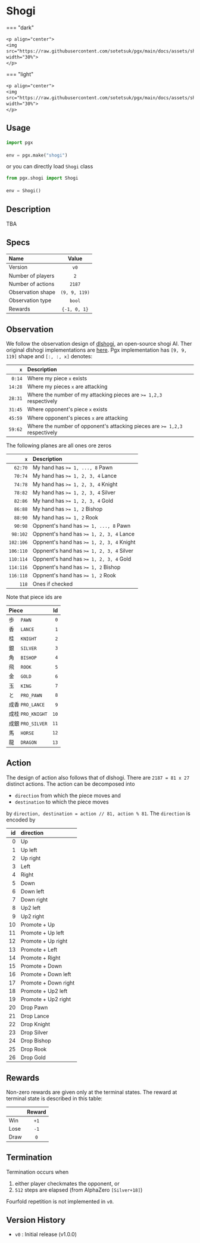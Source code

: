 # Shogi

=== "dark" 

    <p align="center">
    <img src="https://raw.githubusercontent.com/sotetsuk/pgx/main/docs/assets/shogi_dark.gif" width="30%">
    </p>

=== "light" 

    <p align="center">
    <img src="https://raw.githubusercontent.com/sotetsuk/pgx/main/docs/assets/shogi_light.gif" width="30%">
    </p>

## Usage

```py
import pgx

env = pgx.make("shogi")
```

or you can directly load `Shogi` class

```py
from pgx.shogi import Shogi

env = Shogi()
```

## Description

TBA


## Specs

| Name | Value |
|:---|:----:|
| Version | `v0` |
| Number of players | `2` |
| Number of actions | `2187` |
| Observation shape | `(9, 9, 119)` |
| Observation type | `bool` |
| Rewards | `{-1, 0, 1}` |

## Observation
We follow the observation design of [dlshogi](https://github.com/TadaoYamaoka/DeepLearningShogi), an open-source shogi AI. 
Ther original dlshogi implementations are [here](https://github.com/TadaoYamaoka/DeepLearningShogi/blob/1053b87e73c5eb69b66c9937c984d02afe8d1a3b/cppshogi/cppshogi.cpp#L39-L123).
Pgx implementation has `[9, 9, 119]` shape and `[:, :, x]` denotes:

| `x` | Description |
|---:|:----|
| `0:14` | Where my piece `x` exists |
| `14:28` | Where my pieces `x` are attacking |
| `28:31` | Where the number of my attacking pieces are `>= 1,2,3` respectively|
| `31:45` | Where opponent's piece `x` exists |
| `45:59` | Where opponent's pieces `x` are attacking |
| `59:62` | Where the number of opponent's attacking pieces are `>= 1,2,3` respectively|

The following planes are all ones ore zeros

| `x` | Description |
|---:|:----|
| `62:70`   | My hand has `>= 1, ..., 8` Pawn |
| `70:74`   | My hand has `>= 1, 2, 3, 4` Lance |
| `74:78`   | My hand has `>= 1, 2, 3, 4` Knight |
| `78:82`   | My hand has `>= 1, 2, 3, 4` Silver |
| `82:86`   | My hand has `>= 1, 2, 3, 4` Gold |
| `86:88`   | My hand has `>= 1, 2` Bishop |
| `88:90`   | My hand has `>= 1, 2` Rook |
| `90:98`   | Oppnent's hand has `>= 1, ..., 8` Pawn |
| `98:102`  | Oppnent's hand has `>= 1, 2, 3, 4` Lance |
| `102:106` | Oppnent's hand has `>= 1, 2, 3, 4` Knight |
| `106:110` | Oppnent's hand has `>= 1, 2, 3, 4` Silver |
| `110:114` | Oppnent's hand has `>= 1, 2, 3, 4` Gold |
| `114:116` | Oppnent's hand has `>= 1, 2` Bishop |
| `116:118` | Oppnent's hand has `>= 1, 2` Rook |
| `118` | Ones if checked |

Note that piece ids are

| Piece | Id |
| :--- | ---: |
| 歩　 `PAWN`  | `0` |
| 香　 `LANCE`  | `1` |
| 桂　 `KNIGHT`  | `2` |
| 銀　 `SILVER`  | `3` |
| 角　 `BISHOP`  | `4` |
| 飛　 `ROOK` | `5` | 
| 金　 `GOLD` | `6` | 
| 玉　 `KING` | `7` | 
| と　 `PRO_PAWN` | `8` |
| 成香 `PRO_LANCE` | `9` | 
| 成桂 `PRO_KNIGHT` | `10` | 
| 成銀 `PRO_SILVER` | `11` | 
| 馬　 `HORSE` | `12` | 
| 龍　 `DRAGON` | `13` | 

## Action

The design of action also follows that of dlshogi.
There are `2187 = 81 x 27` distinct actions.
The action can be decomposed into 

- `direction` from which the piece moves and
- `destination` to which the piece moves

by `direction, destination = action // 81, action % 81`.
The `direction` is encoded by

| id | direction |
| ---: | :--- |
|  0 | Up |
|  1 | Up left |
|  2 | Up right |
|  3 | Left |
|  4 | Right |
|  5 | Down |
|  6 | Down left |
|  7 | Down right |
|  8 | Up2 left |
|  9 | Up2 right |
| 10 | Promote + Up |
| 11 | Promote + Up left |
| 12 | Promote + Up right |
| 13 | Promote + Left |
| 14 | Promote + Right |
| 15 | Promote + Down |
| 16 | Promote + Down left |
| 17 | Promote + Down right |
| 18 | Promote + Up2 left |
| 19 | Promote + Up2 right |
| 20 | Drop Pawn |
| 21 | Drop Lance |
| 22 | Drop Knight |
| 23 | Drop Silver |
| 24 | Drop Bishop |
| 25 | Drop Rook |
| 26 | Drop Gold |


## Rewards
Non-zero rewards are given only at the terminal states.
The reward at terminal state is described in this table:

| | Reward |
|:---|:----:|
| Win | `+1` |
| Lose | `-1` |
| Draw | `0` |

## Termination

Termination occurs when 

1. either player checkmates the opponent, or
2. `512` steps are elapsed (from AlphaZero `[Silver+18]`)

Fourfold repetition is not implemented in `v0`.

## Version History

- `v0` : Initial release (v1.0.0)
